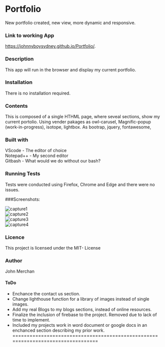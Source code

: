 # Portfolio
New portfolio created, new view, more dynamic and responsive.

### Link to working App

https://johnnyboysydney.github.io/Portfolio/.

### Description
This app will run in the browser and display my current portfolio.

### Installation
There is no installation required.

### Contents
This is composed of a single HTHML page, where seveal sections, show my current portolio. 
Using vender pakages as owl-carusel, Magnific-popup (work-in-progress), isotope, lightbox.
As bootrap, jquery, fontawesome,

### Built with
VScode - The editor of choice  
Notepad++ - My second editor  
Gitbash - What would we do without our bash?  

### Running Tests
Tests were conducted using Firefox, Chrome and Edge and there were no issues.

###Screenshots:

![capture1](https://user-images.githubusercontent.com/54227198/79071988-fb326c80-7d21-11ea-86d2-ba50ac6d57f9.JPG)<br>
![capture2](https://user-images.githubusercontent.com/54227198/79071992-fc639980-7d21-11ea-9b58-7ef40ea6bf97.JPG)<br>
![capture3](https://user-images.githubusercontent.com/54227198/79071993-fcfc3000-7d21-11ea-8293-462454fc7596.JPG)<br>
![capture4](https://user-images.githubusercontent.com/54227198/79071994-fd94c680-7d21-11ea-93fe-1ab98087be7f.JPG)<br>

### Licence
This project is licensed under the MIT- License

### Author
John Merchan

#### ToDo
* Enchance the contact us section.
* Change lighthouse function for a library of images instead of single images.
* Add my real Blogs to my blogs sections, instead of online resources.
* Finalize the inclusion of firebase to the project. Removed due to lack of time to implement.
* Included my projects work in word document or google docs in an enchanced section describing my prior work.
=================================================================================
